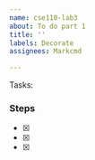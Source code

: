 ```yaml
---
name: cse110-lab3
about: To do part 1
title: ''
labels: Decorate
assignees: Markcmd

---
```


Tasks: 

### Steps
- [x] 
- [x] 
- [x] 

